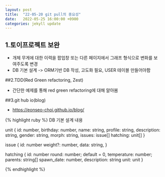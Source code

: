 ```yaml
---
layout: post
title:  "22-05-20 git pull의 중요성"
date:   2022-05-25 16:00:00 +0900
categories: jekyll update
---
```

 ## 1.토이프로젝트 보완

- 개체 무게에 대한 이력을 팝업창 또는 다른 페이지에서 그래프 형식으로 변화를 보여주도록 변경
- DB 기본 설계 -> ORM기반 DB 작성, 고도화 필요, USER 테이블 만들어야함

 ##2.TDD(Red Green refactoring, Zest)  

- 간단한 예제를 통해 red green refactoring에 대해 알아봄

 ##3.git hub io(blog)

- https://eonseo-choi.github.io/blog/

{% highlight ruby %}
DB 기본 설계 내용

unit {
	id: number,
	birthday: number,
	name: string,
	profile: string,
	description: string,
	gender: string,
	morph: string,
	issues: issue[]
	hatching: unit[]
}

issue {
	id: number
	weight?: number,
	data: string,
}

hatching {
	id: number
	round: number; default = 0,
	temperature: number;
	parents: string[]
	spawn_date: number,
	description: string
	unit: unit
}

{% endhighlight %}

[jekyll-docs]: https://jekyllrb.com/docs/home
[jekyll-gh]:   https://github.com/jekyll/jekyll
[jekyll-talk]: https://talk.jekyllrb.com/
